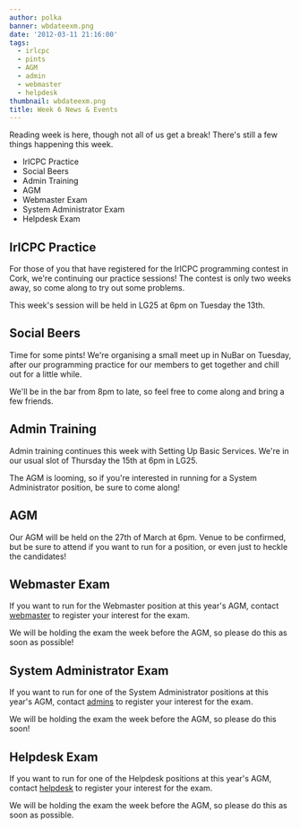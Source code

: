 ```yaml
---
author: polka
banner: wbdateexm.png
date: '2012-03-11 21:16:00'
tags:
  - irlcpc
  - pints
  - AGM
  - admin
  - webmaster
  - helpdesk
thumbnail: wbdateexm.png
title: Week 6 News & Events
---
```


Reading week is here, though not all of us get a break! There's still a few
things happening this week.

- IrlCPC Practice
- Social Beers
- Admin Training
- AGM
- Webmaster Exam
- System Administrator Exam
- Helpdesk Exam

 <!-- more -->

## IrlCPC Practice

For those of you that have registered for the IrlCPC programming contest in
Cork, we're continuing our practice sessions! The contest is only two weeks
away, so come along to try out some problems.

This week's session will be held in LG25 at 6pm on Tuesday the 13th.

## Social Beers

Time for some pints! We're organising a small meet up in NuBar on Tuesday, after
our programming practice for our members to get together and chill out for a
little while.

We'll be in the bar from 8pm to late, so feel free to come along and bring a few
friends.

## Admin Training

Admin training continues this week with Setting Up Basic Services. We're in our
usual slot of Thursday the 15th at 6pm in LG25.

The AGM is looming, so if you're interested in running for a System
Administrator position, be sure to come along!

## AGM

Our AGM will be held on the 27th of March at 6pm. Venue to be confirmed, but be
sure to attend if you want to run for a position, or even just to heckle the
candidates!

## Webmaster Exam

If you want to run for the Webmaster position at this year's AGM, contact
[webmaster](mailto:webmaster@redbrick.dcu.ie) to register your interest for the
exam.

We will be holding the exam the week before the AGM, so please do this as soon
as possible!

## System Administrator Exam

If you want to run for one of the System Administrator positions at this year's
AGM, contact [admins](mailto:admins@redbrick.dcu.ie) to register your interest
for the exam.

We will be holding the exam the week before the AGM, so please do this soon!

## Helpdesk Exam

If you want to run for one of the Helpdesk positions at this year's AGM, contact
[helpdesk](mailto:helpdesk@redbrick.dcu.ie) to register your interest for the
exam.

We will be holding the exam the week before the AGM, so please do this as soon
as possible.
